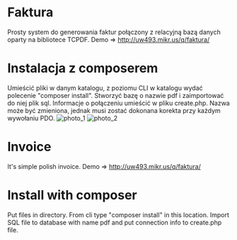 # Faktura
Prosty system do generowania faktur połączony z relacyjną bazą danych oparty na bibliotece TCPDF.
Demo => http://uw493.mikr.us/q/faktura/
# Instalacja z composerem
Umieścić pliki w danym katalogu, z poziomu CLI w katalogu wydać polecenie "composer install". Stworzyć bazę o nazwie pdf i zaimportować do niej plik sql. Informacje o połączeniu umieścić w pliku create.php. Nazwa może być zmieniona, jednak musi zostać dokonana korekta przy każdym wywołaniu PDO.
![photo_1](http://uw493.mikr.us/x/fakturka.png)
![photo_2](http://uw493.mikr.us/x/powiazania.png)
# Invoice
It's simple polish invoice.
Demo => http://uw493.mikr.us/q/faktura/
# Install with composer
Put files in directory. From cli type "composer install" in this location. Import SQL file to database with name pdf and put connection info to create.php file.
